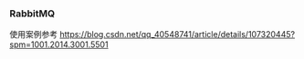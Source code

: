 ### RabbitMQ 
使用案例参考 https://blog.csdn.net/qq_40548741/article/details/107320445?spm=1001.2014.3001.5501